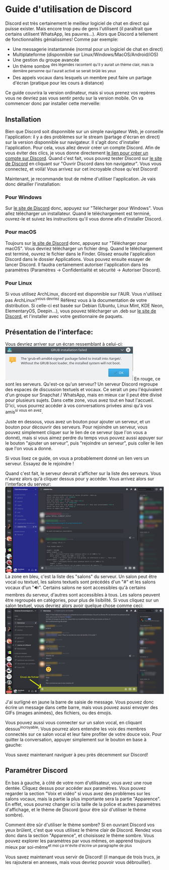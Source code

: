 # Guide d'utilisation de Discord
Discord est très certainement le meilleur logiciel de chat en direct qui puisse exister. Mais encore trop peu de gens l'utilisent (il paraîtrait que certains utilisent WhatsApp, les pauvres...). Alors que Discord a tellement de fonctionnalités génialissimes! Comme par exemple:
* Une messagerie instantannée (normal pour un logiciel de chat en direct)
* Multiplateforme (disponnible sur Linux/Windows/MacOS/Android/iOS)
* Une gestion du groupe avancée
* Un thème sombre <sup>des légendes racontent qu'il y aurait un thème clair, mais la dernière personne qui l'aurait activé se serait brûlé les yeux</sup>
* Des appels vocaux dans lesquels un membre peut faire un partage d'écran (pratique pour les cours à distance)

Ce guide couvrira la version ordinateur, mais si vous prenez vos repères vous ne devriez pas vous sentir perdu sur la version mobile.
On va commencer donc par installer cette merveille:

## Installation
Bien que Discord soit disponnible sur un simple navigateur Web, je conseille l'application: il y a des problèmes sur le stream (partage d'écran en direct) sur la version disponnible sur navigateur. Il s'agit donc d'installer l'application.
Pour cela, vous allez devoir créer un compte Discord. Afin de vous éviter des clics, je vous donne directement [le lien pour créer un compte sur Discord](https://discordapp.com/register). Quand c'est fait, vous pouvez tester Discord sur [le site de Discord](https://discord.gg) en cliquant sur "Ouvrir Discord dans ton navigateur". Vous vous connectez, et voilà! Vous arrivez sur cet incroyable chose qu'est Discord!

Maintenant, je recommande tout de même d'utiliser l'application. Je vais donc détailler l'installation:
### Pour Windows
Sur [le site de Discord](https://discord.gg) donc, appuyez sur "Télécharger pour Windows". Vous allez télécharger un installateur. Quand le téléchargement est terminé, ouvrez-le et suivez les instructions qu'il vous donne afin d'installer Discord.

### Pour macOS
Toujours sur [le site de Discord](https://discord.gg) donc, appuyez sur "Télécharger pour macOS". Vous devriez télécharger un fichier dmg. Quand le téléchargement est terminé, ouvrez le fichier dans le Finder. Glissez ensuite l'application Discord dans le dossier Applications. Vous pouvez ensuite essayer de lancer Discord. Il faudra certainement autoriser l'application dans les paramètres (Paramètres -> Confidentialité et sécurité -> Autoriser Discord).

### Pour Linux
Si vous utilisez ArchLinux, discord est disponnible sur l'AUR.
Vous n'utilisez pas ArchLinux?<sup>vous devriez</sup>
Référez vous à la documentation de votre distribution. Si celle-ci est basée sur Debian (Ubuntu, Linux Mint, KDE Neon, ElementaryOS, Deepin...), vous pouvez télécharger un .deb sur [le site de Discord](https://discord.gg), et l'installer avec votre gestionnaire de paquets.
## Présentation de l'interface:
Vous devriez arriver sur un écran ressemblant à celui-ci:
![alt text](resources_depannage_grub/Screenshot_20200510_135012.png)
En rouge, ce sont les serveurs. Qu'est-ce qu'un serveur? Un serveur Discord regroupe des espaces de discussion textuels et vocaux. Ce serait un peu l'équivalent d'un groupe sur Snapchat / WhatsApp, mais en mieux car il peut être divisé pour plusieurs sujets.
Dans cette zone, vous avez tout en haut l'accueil. D'ici, vous pourrez accéder à vos conversations privées ainsi qu'à vos amis<sup>si vous en avez</sup>.

Juste en dessous, vous avez un bouton pour ajouter un serveur, et un bouton pour découvrir des serveurs. Pour rejoindre un serveur, vous pouvez simplement cliquer sur le lien de ce serveur (que l'on vous a donné), mais si vous aimez perdre du temps vous pouvez aussi appuyer sur le bouton "ajouter un serveur", puis "rejoindre un serveur", puis coller le lien que l'on vous a donné.

Si vous lisez ce guide, on vous a probablement donné un lien vers un serveur. Essayez de le rejoindre ! 

Quand c'est fait, le serveur devrait s'afficher sur la liste des serveurs. Vous n'aurez alors qu'à cliquer dessus pour y accéder. Vous arrivez alors sur l'interface du serveur:
![alt text](Server.jpg)
La zone en bleu, c'est la liste des "salons" du serveur. Un salon peut être vocal ou textuel, les salons textuels sont précédés d'un "#" et les salons vocaux d'un "🔊". Certains salons ne sont accessibles qu'à certains membres du serveur, d'autres sont accessibles à tous. 
Les salons peuvent être regroupés en catégories, pour plus de lisibilité. Si vous cliquez sur un salon textuel, vous devriez alors avoir quelque chose comme ceci:
![alt text](chat.jpg)

J'ai surligné en jaune la barre de saisie de message. Vous pouvez donc écrire un message dans cette barre, mais vous pouvez aussi envoyer des GIFs (images animées), des fichiers, ou des émojis.

Vous pouvez aussi vous connecter sur un salon vocal, en cliquant dessus<sup>incroyable</sup>: Vous pourrez alors entendre les voix des membres connectés sur ce salon vocal et leur faire profiter de votre douce voix. Pour quitter la conversation, appuyer simplement sur le bouton en base à gauche:

Vous savez maintenant naviguer à peu près décemment sur Discord!

## Paramétrer Discord
En bas à gauche, à côté de votre nom d'utilisateur, vous avez une roue dentée. Cliquez dessus pour accéder aux paramètres. Vous pouvez regarder la section "Voix et vidéo" si vous avez des problèmes sur les salons vocaux, mais la partie la plus importante sera la partie "Apparence". En effet, vous pourrez changer ici la taille de la police et autres paramètres d'affichage, et le thème de Discord (pour être sûr d'utiliser le thème sombre). 

Comment être sûr d'utiliser le thème sombre? Si en ouvrant Discord vos yeux brûlent, c'est que vous utilisez le thème clair de Discord. Rendez vous donc dans la section "Apparence", et choisissez le thème sombre. Vous pouvez explorer les paramètres par vous mêmes, on apprend toujours mieux par soi-même<sup>et moi ça m'évite d'écrire un paragraphe de plus</sup>

Vous savez maintenant vous servir de Discord! (il manque de trois trucs, je les rajouterai en annexes, mais vous devriez pouvoir vous débrouiller).
